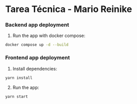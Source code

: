 # Tarea Técnica - Mario Reinike

### Backend app deployment
1. Run the app with docker compose:
```bash
docker compose up -d --build
```

### Frontend app deployment
1. Install dependencies:
```bash
yarn install
```

2. Run the app:
```bash
yarn start
```
